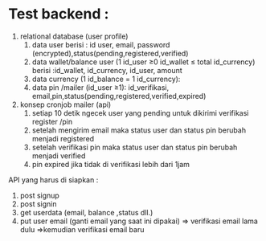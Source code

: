 # Test backend :

1.  relational database (user profile)
    1. data user berisi  : id user, email, password (encrypted),status(pending,registered,verified)
    2. data wallet/balance user (1 id_user ≥0 id_wallet ≤ total id_currency) berisi :id_wallet,  id_currency, id_user, amount
    3. data currency (1 id_balance = 1 id_currency):
    4. data pin /mailer (id_user ≥1): id_verifikasi, email,pin,status(pending,registered,verified,expired)
2.  konsep cronjob mailer (api)
    1. setiap 10 detik ngecek user yang pending untuk dikirimi verifikasi register /pin 
    2. setelah mengirim email maka status user dan status pin berubah menjadi registered 
    3. setelah  verifikasi pin maka status user dan status pin berubah menjadi verified
    4. pin expired jika tidak di verifikasi lebih dari 1jam
    

API yang harus di siapkan :

1. post signup 
2. post signin
3. get userdata (email, balance ,status dll.)
4. put user email (ganti email yang saat ini dipakai) ⇒ verifikasi email lama dulu ⇒kemudian verifikasi email baru